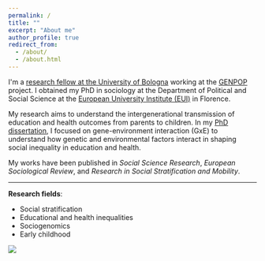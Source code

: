 ```yaml
---
permalink: /
title: ""
excerpt: "About me"
author_profile: true
redirect_from: 
  - /about/
  - /about.html
---
```




I'm a [research fellow at the University of Bologna](https://www.unibo.it/sitoweb/gaia.ghirardi) working at the [GENPOP](http://genpop.org) project. I obtained my PhD in sociology at the Department of Political and Social Science at the [European University Institute (EUI)](https://www.eui.eu/en/academic-units/political-and-social-sciences) in Florence.

My research aims to understand the intergenerational transmission of education and health outcomes from parents to children. In my [PhD dissertation](https://cadmus.eui.eu/entities/publication/3c4e3998-e51f-40f0-a0e3-24ed7850dd8d), I focused on gene-environment interaction (GxE) to understand how genetic and environmental factors interact in shaping social inequality in education and health. 

My works have been published in _Social Science Research_, _European Sociological Review_, and _Research in Social Stratification and Mobility_. 

---

**Research fields**:   
* Social stratification
* Educational and health inequalities
* Sociogenomics
* Early childhood

  

![](http://gaiaghirardi.github.io/images/bybike1.jpeg)



